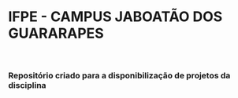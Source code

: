 
<h1>IFPE - CAMPUS JABOATÃO DOS GUARARAPES</h1> <br>
<h3>Repositório criado para a disponibilização de projetos da disciplina</h3> <br>

